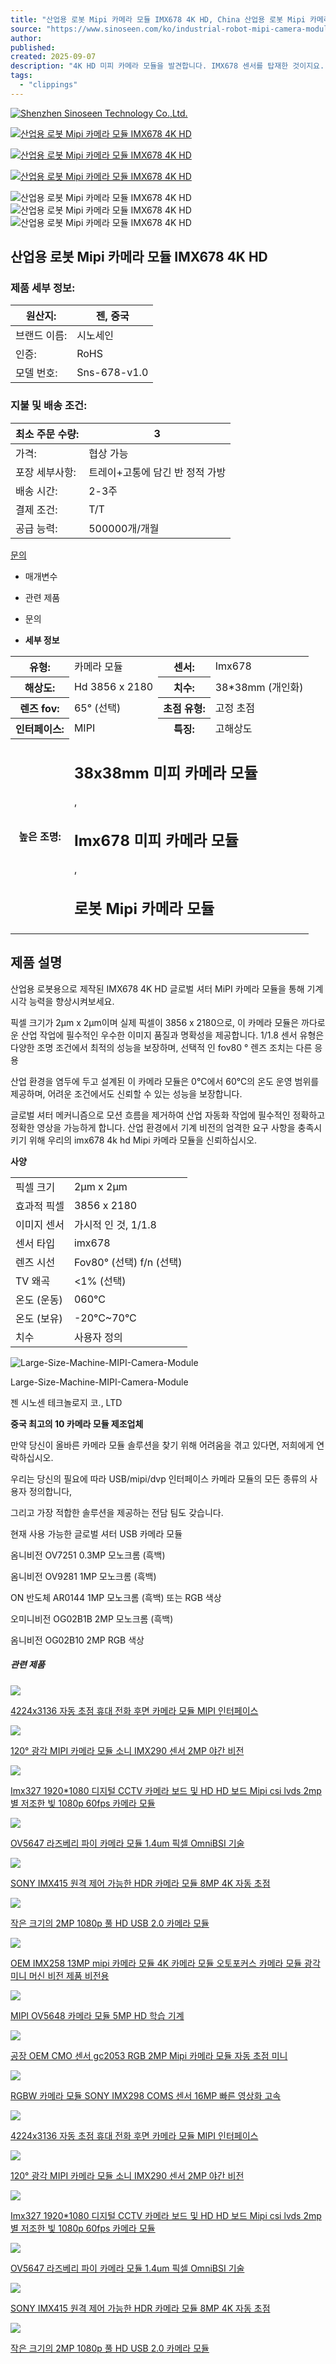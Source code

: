 ```yaml
---
title: "산업용 로봇 Mipi 카메라 모듈 IMX678 4K HD, China 산업용 로봇 Mipi 카메라 모듈 IMX678 4K HD Manufacturers, Suppliers, Factory -Shenzhen Sinoseen Technology Co.,Ltd."
source: "https://www.sinoseen.com/ko/industrial-robot-mipi-camera-module-imx678-4k-hd"
author:
published:
created: 2025-09-07
description: "4K HD 미피 카메라 모듈을 발견합니다. IMX678 센서를 탑재한 것이지요. 기계 비전 산업용 로봇을 위해 설계되었습니다."
tags:
  - "clippings"
---
```

[![Shenzhen Sinoseen Technology Co.,Ltd.](https://shopcdnpro.grainajz.com/category/353512/949/d7248e215abfc53e4dce201f0f91a3aa/%E6%9C%AA%E6%A0%87%E9%A2%98-1.jpg)](https://www.sinoseen.com/ko/)

[![산업용 로봇 Mipi 카메라 모듈 IMX678 4K HD](https://shopcdnpro.grainajz.com/949/upload/product/71f1d57a44f8d21577637b77e0f4779cb97a45efa84f87a745e2f5b0b1945dca.webp)](https://shopcdnpro.grainajz.com/949/upload/product/71f1d57a44f8d21577637b77e0f4779cb97a45efa84f87a745e2f5b0b1945dca.webp)

[![산업용 로봇 Mipi 카메라 모듈 IMX678 4K HD](https://shopcdnpro.grainajz.com/949/upload/product/c2bce3f494ad23bf32a07fdd026f38dfd21727869d923eaeefd7be4dcfe184bb.webp)](https://shopcdnpro.grainajz.com/949/upload/product/c2bce3f494ad23bf32a07fdd026f38dfd21727869d923eaeefd7be4dcfe184bb.webp)

[![산업용 로봇 Mipi 카메라 모듈 IMX678 4K HD](https://shopcdnpro.grainajz.com/949/upload/product/83e412cbbb05a4744e29e4b5cf5a204981418e97552510bc049bed0c6b5080cd.webp)](https://shopcdnpro.grainajz.com/949/upload/product/83e412cbbb05a4744e29e4b5cf5a204981418e97552510bc049bed0c6b5080cd.webp)

![산업용 로봇 Mipi 카메라 모듈 IMX678 4K HD](https://shopcdnpro.grainajz.com/949/upload/product/71f1d57a44f8d21577637b77e0f4779cb97a45efa84f87a745e2f5b0b1945dca.webp) ![산업용 로봇 Mipi 카메라 모듈 IMX678 4K HD](https://shopcdnpro.grainajz.com/949/upload/product/c2bce3f494ad23bf32a07fdd026f38dfd21727869d923eaeefd7be4dcfe184bb.webp) ![산업용 로봇 Mipi 카메라 모듈 IMX678 4K HD](https://shopcdnpro.grainajz.com/949/upload/product/83e412cbbb05a4744e29e4b5cf5a204981418e97552510bc049bed0c6b5080cd.webp)

## 산업용 로봇 Mipi 카메라 모듈 IMX678 4K HD

### 제품 세부 정보:

| 원산지: | 젠, 중국 |
| --- | --- |
| 브랜드 이름: | 시노세인 |
| 인증: | RoHS |
| 모델 번호: | Sns-678-v1.0 |

### 지불 및 배송 조건:

| 최소 주문 수량: | 3 |
| --- | --- |
| 가격: | 협상 가능 |
| 포장 세부사항: | 트레이+고통에 담긴 반 정적 가방 |
| 배송 시간: | 2-3주 |
| 결제 조건: | T/T |
| 공급 능력: | 500000개/개월 |

[문의](https://www.sinoseen.com/ko/)

- 매개변수
- 관련 제품
- 문의

- **세부 정보**

<table width="100%"><tbody><tr><th><span>유형:</span></th><td><span>카메라 모듈</span></td><th><span>센서:</span></th><td><span>Imx678</span></td></tr><tr><th><span>해상도:</span></th><td><span>Hd 3856 x 2180</span></td><th><span>치수:</span></th><td><span>38*38mm (개인화)</span></td></tr><tr><th><span>렌즈 fov:</span></th><td><span>65° (선택)</span></td><th><span>초점 유형:</span></th><td><span>고정 초점</span></td></tr><tr><th><span>인터페이스:</span></th><td><span>MIPI</span></td><th><span>특징:</span></th><td><span>고해상도</span></td></tr><tr><th colspan="1"><span>높은 조명:</span></th><td colspan="3"><h2>38x38mm 미피 카메라 모듈</h2><span>,</span><h2>Imx678 미피 카메라 모듈</h2><span>,</span><h2>로봇 Mipi 카메라 모듈</h2></td></tr></tbody></table>

## 제품 설명

산업용 로봇용으로 제작된 IMX678 4K HD 글로벌 셔터 MiPI 카메라 모듈을 통해 기계 시각 능력을 향상시켜보세요.

픽셀 크기가 2μm x 2μm이며 실제 픽셀이 3856 x 2180으로, 이 카메라 모듈은 까다로운 산업 작업에 필수적인 우수한 이미지 품질과 명확성을 제공합니다. 1/1.8 센서 유형은 다양한 조명 조건에서 최적의 성능을 보장하며, 선택적 인 fov80 ° 렌즈 조치는 다른 응용

산업 환경을 염두에 두고 설계된 이 카메라 모듈은 0°C에서 60°C의 온도 운영 범위를 제공하며, 어려운 조건에서도 신뢰할 수 있는 성능을 보장합니다.

글로벌 셔터 메커니즘으로 모션 흐름을 제거하여 산업 자동화 작업에 필수적인 정확하고 정확한 영상을 가능하게 합니다. 산업 환경에서 기계 비전의 엄격한 요구 사항을 충족시키기 위해 우리의 imx678 4k hd Mipi 카메라 모듈을 신뢰하십시오.

**사양**

<table><tbody><tr><td colspan="1" rowspan="1"><span>픽셀 크기</span></td><td colspan="1" rowspan="1"><span>2μm x 2μm</span></td></tr><tr><td colspan="1" rowspan="1"><span>효과적 픽셀</span></td><td colspan="1" rowspan="1"><span>3856 x 2180</span></td></tr><tr><td colspan="1" rowspan="1"><span>이미지 센서</span></td><td colspan="1" rowspan="1"><span>가시적 인 것, 1/1.8</span></td></tr><tr><td colspan="1" rowspan="1"><span>센서 타입</span></td><td colspan="1" rowspan="1"><span>imx678</span></td></tr><tr><td colspan="1" rowspan="1"><span>렌즈 시선</span></td><td colspan="1" rowspan="1"><span>Fov80° (선택) f/n (선택)</span></td></tr><tr><td colspan="1" rowspan="1"><span>TV 왜곡</span></td><td colspan="1" rowspan="1"><span>&lt;1% (선택)</span></td></tr><tr><td colspan="1" rowspan="1"><span>온도 (운동)</span></td><td colspan="1" rowspan="1"><span>060°C</span></td></tr><tr><td colspan="1" rowspan="1"><span>온도 (보유)</span></td><td colspan="1" rowspan="1"><span>-20°C~70°C</span></td></tr><tr><td colspan="1" rowspan="1"><span>치수</span></td><td colspan="1" rowspan="1"><span>사용자 정의</span></td></tr></tbody></table>

![Large-Size-Machine-MIPI-Camera-Module](https://shopcdnpro.grainajz.com/copiedimages/793e9a90-e6b9-430b-a26b-19d7903d6c75.jpg)

Large-Size-Machine-MIPI-Camera-Module

젠 시노센 테크놀로지 코., LTD

**중국 최고의 10 카메라 모듈 제조업체**

만약 당신이 올바른 카메라 모듈 솔루션을 찾기 위해 어려움을 겪고 있다면, 저희에게 연락하십시오.

우리는 당신의 필요에 따라 USB/mipi/dvp 인터페이스 카메라 모듈의 모든 종류의 사용자 정의합니다,

그리고 가장 적합한 솔루션을 제공하는 전담 팀도 갖습니다.

현재 사용 가능한 글로벌 셔터 USB 카메라 모듈

옴니비전 OV7251 0.3MP 모노크롬 (흑백)

옴니비전 OV9281 1MP 모노크롬 (흑백)

ON 반도체 AR0144 1MP 모노크롬 (흑백) 또는 RGB 색상

오미니비전 OG02B1B 2MP 모노크롬 (흑백)

옴니비전 OG02B10 2MP RGB 색상

##### 관련 제품

[![](https://shopcdnpro.grainajz.com/949/upload/product/14e13bacbc19eab149ec3572b3cee4f13e9a91d420b3a23948d9dca9a7541029.webp)](https://www.sinoseen.com/ko/4224x3136-auto-focus-mobile-phone-rear-camera-module-mipi-interface)

[4224x3136 자동 초점 휴대 전화 후면 카메라 모듈 MIPI 인터페이스](https://www.sinoseen.com/ko/4224x3136-auto-focus-mobile-phone-rear-camera-module-mipi-interface)

[![](https://shopcdnpro.grainajz.com/949/upload/product/6c5975694e2ace067b54f220795b82fcf40b7279b09cbc872f49dc2fcab4b8b3.jpg)](https://www.sinoseen.com/ko/120wide-angle-mipi-camera-module-with-sony-imx290-sensor-2mp-night-vision)

[120° 광각 MIPI 카메라 모듈 소니 IMX290 센서 2MP 야간 비전](https://www.sinoseen.com/ko/120wide-angle-mipi-camera-module-with-sony-imx290-sensor-2mp-night-vision)

[![](https://shopcdnpro.grainajz.com/category/353512/949/c5bb7038327d4178ebda5321938ebf60/Advanced%2012.8%20imx327%20CMOS%20Sensor%2030fps%20High-Resolution%20Imaging%20for%20Video%20Surveillance%20%26%20Industrial%20Applications2.2.jpg)](https://www.sinoseen.com/ko/imx327-19201080-digital-cctv-camera-board-and-hd-hd-board-mipi-csi-lvds-2mp-star-low-light-1080p-60fps-camera-module)

[Imx327 1920\*1080 디지털 CCTV 카메라 보드 및 HD HD 보드 Mipi csi lvds 2mp 별 저조한 빛 1080p 60fps 카메라 모듈](https://www.sinoseen.com/ko/imx327-19201080-digital-cctv-camera-board-and-hd-hd-board-mipi-csi-lvds-2mp-star-low-light-1080p-60fps-camera-module)

[![](https://shopcdnpro.grainajz.com/category/353512/949/dbb60dea8263065e52a2363a2bb9587b/OV5647%20Raspberry%20Pi%20Camera%20Module%20with%201.4um%20Pixel%20OmniBSI%20Technology4.jpg)](https://www.sinoseen.com/ko/ov5647-raspberry-pi-camera-module-with-14um-pixel-omnibsi-technology)

[OV5647 라즈베리 파이 카메라 모듈 1.4um 픽셀 OmniBSI 기술](https://www.sinoseen.com/ko/ov5647-raspberry-pi-camera-module-with-14um-pixel-omnibsi-technology)

[![](https://shopcdnpro.grainajz.com/949/upload/product/3176b9462910dbb731a78a3848148f47b226fcd2d54c82a9802ae784205b36f4.jpg)](https://www.sinoseen.com/ko/sony-imx415-remote-controllable-hdr-camera-module-8mp-4k-auto-focus)

[SONY IMX415 원격 제어 가능한 HDR 카메라 모듈 8MP 4K 자동 초점](https://www.sinoseen.com/ko/sony-imx415-remote-controllable-hdr-camera-module-8mp-4k-auto-focus)

[![](https://shopcdnpro.grainajz.com/category/353512/949/c518c02ff7dd5216528e5ba04cd3ca3b/Small-Size-5P-Lens-2-Megapixel-Camera-Module-Full-HD-HM2131-Chip-4.webp)](https://www.sinoseen.com/ko/small-size-2mp-1080p-full-hd-usb-20-camera-module-with-hm2131-sensor--sinoseen)

[작은 크기의 2MP 1080p 풀 HD USB 2.0 카메라 모듈](https://www.sinoseen.com/ko/small-size-2mp-1080p-full-hd-usb-20-camera-module-with-hm2131-sensor--sinoseen)

[![](https://shopcdnpro.grainajz.com/category/353512/949/1c683079be0b88fd06f5786149cd6fa4/13MP%20IMX258%20CMOS%20Image%20Sensor%20with%20Exmor%20RSTM%20and%20HDR%20low%20noise5.2.jpg)](https://www.sinoseen.com/ko/oem-imx258-13mp-mipi-camera-module-4k-camera-module-autofocus-camera-module-wide-angle-mini-for-machine-vision-product-vision)

[OEM IMX258 13MP mipi 카메라 모듈 4K 카메라 모듈 오토포커스 카메라 모듈 광각 미니 머신 비전 제품 비전용](https://www.sinoseen.com/ko/oem-imx258-13mp-mipi-camera-module-4k-camera-module-autofocus-camera-module-wide-angle-mini-for-machine-vision-product-vision)

[![](https://shopcdnpro.grainajz.com/949/upload/product/88eaad141ea64fea2db9187c82b532588eae366642f0b2646f43fb9190782227.webp)](https://www.sinoseen.com/ko/mipi-ov5648-camera-module-5mp-hd-for-learning-machine)

[MIPI OV5648 카메라 모듈 5MP HD 학습 기계](https://www.sinoseen.com/ko/mipi-ov5648-camera-module-5mp-hd-for-learning-machine)

[![](https://shopcdnpro.grainajz.com/category/353512/949/aebef826c3c7f7a9291b1e3a0593e424/GC2053-Sensor-1080P-30-Frames-2MP-Camera-Module-Autofocus-MIPI-Interface-2.webp)](https://www.sinoseen.com/ko/factory-oem-cmos-sensor-gc2053-rgb-2mp-mipi-camera-module-autofocus-mini)

[공장 OEM CMO 센서 gc2053 RGB 2MP Mipi 카메라 모듈 자동 초점 미니](https://www.sinoseen.com/ko/factory-oem-cmos-sensor-gc2053-rgb-2mp-mipi-camera-module-autofocus-mini)

[![](https://shopcdnpro.grainajz.com/949/upload/product/f95d2a2ce53748628147019940475d02cedeff7aa672e697f638ccfdf78679c8.jpg)](https://www.sinoseen.com/ko/rgbw-camera-module-sony-imx298-coms-sensor-16mp-fast-imaging-high-speed)

[RGBW 카메라 모듈 SONY IMX298 COMS 센서 16MP 빠른 영상화 고속](https://www.sinoseen.com/ko/rgbw-camera-module-sony-imx298-coms-sensor-16mp-fast-imaging-high-speed)

[![](https://shopcdnpro.grainajz.com/949/upload/product/14e13bacbc19eab149ec3572b3cee4f13e9a91d420b3a23948d9dca9a7541029.webp)](https://www.sinoseen.com/ko/4224x3136-auto-focus-mobile-phone-rear-camera-module-mipi-interface)

[4224x3136 자동 초점 휴대 전화 후면 카메라 모듈 MIPI 인터페이스](https://www.sinoseen.com/ko/4224x3136-auto-focus-mobile-phone-rear-camera-module-mipi-interface)

[![](https://shopcdnpro.grainajz.com/949/upload/product/6c5975694e2ace067b54f220795b82fcf40b7279b09cbc872f49dc2fcab4b8b3.jpg)](https://www.sinoseen.com/ko/120wide-angle-mipi-camera-module-with-sony-imx290-sensor-2mp-night-vision)

[120° 광각 MIPI 카메라 모듈 소니 IMX290 센서 2MP 야간 비전](https://www.sinoseen.com/ko/120wide-angle-mipi-camera-module-with-sony-imx290-sensor-2mp-night-vision)

[![](https://shopcdnpro.grainajz.com/category/353512/949/c5bb7038327d4178ebda5321938ebf60/Advanced%2012.8%20imx327%20CMOS%20Sensor%2030fps%20High-Resolution%20Imaging%20for%20Video%20Surveillance%20%26%20Industrial%20Applications2.2.jpg)](https://www.sinoseen.com/ko/imx327-19201080-digital-cctv-camera-board-and-hd-hd-board-mipi-csi-lvds-2mp-star-low-light-1080p-60fps-camera-module)

[Imx327 1920\*1080 디지털 CCTV 카메라 보드 및 HD HD 보드 Mipi csi lvds 2mp 별 저조한 빛 1080p 60fps 카메라 모듈](https://www.sinoseen.com/ko/imx327-19201080-digital-cctv-camera-board-and-hd-hd-board-mipi-csi-lvds-2mp-star-low-light-1080p-60fps-camera-module)

[![](https://shopcdnpro.grainajz.com/category/353512/949/dbb60dea8263065e52a2363a2bb9587b/OV5647%20Raspberry%20Pi%20Camera%20Module%20with%201.4um%20Pixel%20OmniBSI%20Technology4.jpg)](https://www.sinoseen.com/ko/ov5647-raspberry-pi-camera-module-with-14um-pixel-omnibsi-technology)

[OV5647 라즈베리 파이 카메라 모듈 1.4um 픽셀 OmniBSI 기술](https://www.sinoseen.com/ko/ov5647-raspberry-pi-camera-module-with-14um-pixel-omnibsi-technology)

[![](https://shopcdnpro.grainajz.com/949/upload/product/3176b9462910dbb731a78a3848148f47b226fcd2d54c82a9802ae784205b36f4.jpg)](https://www.sinoseen.com/ko/sony-imx415-remote-controllable-hdr-camera-module-8mp-4k-auto-focus)

[SONY IMX415 원격 제어 가능한 HDR 카메라 모듈 8MP 4K 자동 초점](https://www.sinoseen.com/ko/sony-imx415-remote-controllable-hdr-camera-module-8mp-4k-auto-focus)

[![](https://shopcdnpro.grainajz.com/category/353512/949/c518c02ff7dd5216528e5ba04cd3ca3b/Small-Size-5P-Lens-2-Megapixel-Camera-Module-Full-HD-HM2131-Chip-4.webp)](https://www.sinoseen.com/ko/small-size-2mp-1080p-full-hd-usb-20-camera-module-with-hm2131-sensor--sinoseen)

[작은 크기의 2MP 1080p 풀 HD USB 2.0 카메라 모듈](https://www.sinoseen.com/ko/small-size-2mp-1080p-full-hd-usb-20-camera-module-with-hm2131-sensor--sinoseen)